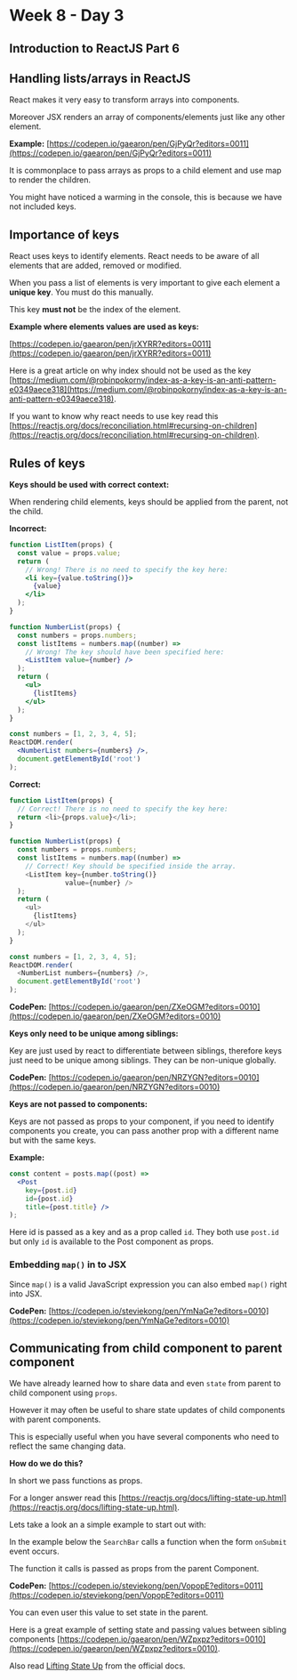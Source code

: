 # Week 8 - Day 3

## Introduction to ReactJS Part 6

## Handling lists/arrays in ReactJS

React makes it very easy to transform arrays into components. 

Moreover JSX renders an array of components/elements just like any other element.

**Example:** [https://codepen.io/gaearon/pen/GjPyQr?editors=0011](https://codepen.io/gaearon/pen/GjPyQr?editors=0011)

It is commonplace to pass arrays as props to a child element and use map to render the children. 

You might have noticed a warming in the console, this is because we have not included keys. 

## Importance of keys

React uses keys to identify elements. React needs to be aware of all elements that are added, removed or modified. 

When you pass a list of elements is very important to give each element a **unique key**. You must do this manually. 

This key **must not** be the index of the element. 

**Example where elements values are used as keys:**

[https://codepen.io/gaearon/pen/jrXYRR?editors=0011](https://codepen.io/gaearon/pen/jrXYRR?editors=0011)


Here is a great article on why index should not be used as the key [https://medium.com/@robinpokorny/index-as-a-key-is-an-anti-pattern-e0349aece318](https://medium.com/@robinpokorny/index-as-a-key-is-an-anti-pattern-e0349aece318).

If you want to know why react needs to use key read this [https://reactjs.org/docs/reconciliation.html#recursing-on-children](https://reactjs.org/docs/reconciliation.html#recursing-on-children).

## Rules of keys

**Keys should be used with correct context:**

When rendering child elements, keys should be applied from the parent, not the child. 

**Incorrect:**

```jsx
function ListItem(props) {
  const value = props.value;
  return (
    // Wrong! There is no need to specify the key here:
    <li key={value.toString()}>
      {value}
    </li>
  );
}

function NumberList(props) {
  const numbers = props.numbers;
  const listItems = numbers.map((number) =>
    // Wrong! The key should have been specified here:
    <ListItem value={number} />
  );
  return (
    <ul>
      {listItems}
    </ul>
  );
}

const numbers = [1, 2, 3, 4, 5];
ReactDOM.render(
  <NumberList numbers={numbers} />,
  document.getElementById('root')
);
```

**Correct:**
```javascript
function ListItem(props) {
  // Correct! There is no need to specify the key here:
  return <li>{props.value}</li>;
}

function NumberList(props) {
  const numbers = props.numbers;
  const listItems = numbers.map((number) =>
    // Correct! Key should be specified inside the array.
    <ListItem key={number.toString()}
              value={number} />
  );
  return (
    <ul>
      {listItems}
    </ul>
  );
}

const numbers = [1, 2, 3, 4, 5];
ReactDOM.render(
  <NumberList numbers={numbers} />,
  document.getElementById('root')
);
```

**CodePen:** [https://codepen.io/gaearon/pen/ZXeOGM?editors=0010](https://codepen.io/gaearon/pen/ZXeOGM?editors=0010)

**Keys only need to be unique among siblings:**

Key are just used by react to differentiate between siblings, therefore keys just need to be unique among siblings. They can be non-unique globally. 

**CodePen:** [https://codepen.io/gaearon/pen/NRZYGN?editors=0010](https://codepen.io/gaearon/pen/NRZYGN?editors=0010)

**Keys are not passed to components:**

Keys are not passed as props to your component, if you need to identify components you create, you can pass another prop with a different name but with the same keys. 

**Example:**

```jsx
const content = posts.map((post) =>
  <Post
    key={post.id}
    id={post.id}
    title={post.title} />
);
```
Here id is passed as a key and as a prop called `id`. They both use `post.id` but only `id` is available to the Post component as props. 

### Embedding `map()` in to JSX

Since `map()` is a valid JavaScript expression you can also embed `map()` right into JSX. 

**CodePen:** [https://codepen.io/steviekong/pen/YmNaGe?editors=0010](https://codepen.io/steviekong/pen/YmNaGe?editors=0010)

## Communicating from child component to parent component

We have already learned how to share data and even `state` from parent to child component using `props`. 

However it may often be useful to share state updates of child components with parent components. 

This is especially useful when you have several components who need to reflect the same changing data. 

**How do we do this?**

In short we pass functions as props. 

For a longer answer read this [https://reactjs.org/docs/lifting-state-up.html](https://reactjs.org/docs/lifting-state-up.html).

Lets take a look an a simple example to start out with:

In the example below the `SearchBar` calls a function when the form `onSubmit` event occurs. 

The function it calls is passed as props from the parent Component.

**CodePen:** [https://codepen.io/steviekong/pen/VopopE?editors=0011](https://codepen.io/steviekong/pen/VopopE?editors=0011)

You can even user this value to set state in the parent. 

Here is a great example of setting state and passing values between sibling components [https://codepen.io/gaearon/pen/WZpxpz?editors=0010](https://codepen.io/gaearon/pen/WZpxpz?editors=0010).

Also read [Lifting State Up](https://reactjs.org/docs/lifting-state-up.html) from the official docs. 



 